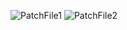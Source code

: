 ![PatchFile1](https://github.com/hrisi14/OS-tasks/assets/117001358/64196f9b-acb1-41ef-b28f-8c9815aae392)
![PatchFile2](https://github.com/hrisi14/OS-tasks/assets/117001358/f9da9764-113a-45df-bdf9-d4012eaae294)



